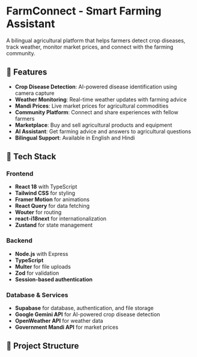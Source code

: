 # FarmConnect - Smart Farming Assistant

A bilingual agricultural platform that helps farmers detect crop diseases, track weather, monitor market prices, and connect with the farming community.

## 🌱 Features

- **Crop Disease Detection**: AI-powered disease identification using camera capture
- **Weather Monitoring**: Real-time weather updates with farming advice
- **Mandi Prices**: Live market prices for agricultural commodities
- **Community Platform**: Connect and share experiences with fellow farmers
- **Marketplace**: Buy and sell agricultural products and equipment
- **AI Assistant**: Get farming advice and answers to agricultural questions
- **Bilingual Support**: Available in English and Hindi

## 🚀 Tech Stack

### Frontend
- **React 18** with TypeScript
- **Tailwind CSS** for styling
- **Framer Motion** for animations
- **React Query** for data fetching
- **Wouter** for routing
- **react-i18next** for internationalization
- **Zustand** for state management

### Backend
- **Node.js** with Express
- **TypeScript**
- **Multer** for file uploads
- **Zod** for validation
- **Session-based authentication**

### Database & Services
- **Supabase** for database, authentication, and file storage
- **Google Gemini API** for AI-powered crop disease detection
- **OpenWeather API** for weather data
- **Government Mandi API** for market prices

## 📁 Project Structure

